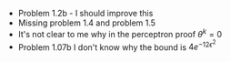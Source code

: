 - Problem 1.2b - I should improve this
- Missing problem 1.4 and problem 1.5
- It's not clear to me why in the perceptron proof $\theta^{k}=0$
- Problem 1.07b I don't know why the bound is $4e^{-12\epsilon^2}$
